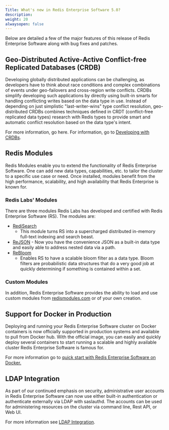 ```yaml
---
Title: What's new in Redis Enterprise Software 5.0?
description: 
weight: 20
alwaysopen: false
---
```

Below are detailed a few of the major features of this release of Redis
Enterprise Software along with bug fixes and patches.

## Geo-Distributed Active-Active Conflict-free Replicated Databases (CRDB)

Developing globally distributed applications can be challenging, as
developers have to think about race conditions and complex combinations
of events under geo-failovers and cross-region write conflicts. CRDBs
simplify developing such applications by directly using built-in smarts
for handling conflicting writes based on the data type in use. Instead
of depending on just simplistic "last-writer-wins" type conflict
resolution, geo-distributed CRDBs combines techniques defined in CRDT
(conflict-free replicated data types) research with Redis types to
provide smart and automatic conflict resolution based on the data type's
intent.

For more information, go here. For information, go to [Developing with
CRDBs](/redis-enterprise-documentation/developing/crdbs/).

## Redis Modules

Redis Modules enable you to extend the functionality of Redis Enterprise
Software. One can add new data types, capabilities, etc. to tailor the
cluster to a specific use case or need. Once installed, modules benefit
from the high performance, scalability, and high availability that Redis
Enterprise is known for.

### Redis Labs' Modules

There are three modules Redis Labs has developed and certified with
Redis Enterprise Software (RS). The modules are:

-   [RediSearch](/redis-enterprise-documentation/developing/redisearch/)
    - This module turns RS into a supercharged distributed in-memory
    full-text indexing and search beast.
-   [ReJSON](/redis-enterprise-documentation/developing/rejson/) - Now
    you have the convenience JSON as a built-in data type and easily
    able to address nested data via a path.
-   [ReBloom](/redis-enterprise-documentation/developing/modules/bloom-filters/)
    - Enables RS to have a scalable bloom filter as a data type. Bloom
    filters are probabilistic data structures that do a very good job at
    quickly determining if something is contained within a set.

### Custom Modules

In addition, Redis Enterprise Software provides the ability to load and
use custom modules from [redismodules.com](http://redismodules.com/) or
of your own creation.

## Support for Docker in Production

Deploying and running your Redis Enterprise Software cluster on Docker
containers is now officially supported in production systems and
available to pull from Docker hub. With the official image, you can
easily and quickly deploy several containers to start running a scalable
and highly available cluster Redis Enterprise Software is famous for.

For more information go to [quick start with Redis Enterprise Software
on Docker.](/redis-enterprise-documentation/getting-started/docker/)

## LDAP Integration

As part of our continued emphasis on security, administrative user
accounts in Redis Enterprise Software can now use either built-in
authentication or authenticate externally via LDAP with saslauthd. The
accounts can be used for administering resources on the cluster via
command line, Rest API, or Web UI.

For more information see [LDAP
Integration](/redis-enterprise-documentation/administering/security/ldap-integration/).
